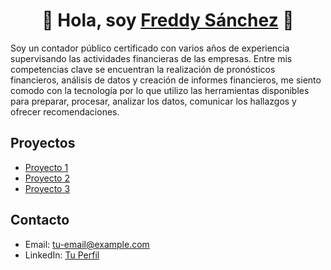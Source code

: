 <div align="center">
<h1 align="center">👋 Hola, soy <a href="https://aristi.dev">Freddy Sánchez</a> 👋</h1>
</div>
<p>Soy un contador público certificado con varios años de experiencia supervisando las actividades financieras de las empresas. Entre mis competencias clave se encuentran la realización de pronósticos financieros, análisis de datos y creación de informes financieros, me siento comodo con la tecnología por lo que utilizo las herramientas disponibles para preparar, procesar, analizar los datos, comunicar los hallazgos y ofrecer recomendaciones.</p>

## Proyectos

- [Proyecto 1](#)
- [Proyecto 2](#)
- [Proyecto 3](#)

## Contacto

- Email: tu-email@example.com
- LinkedIn: [Tu Perfil](https://www.linkedin.com/in/tu-perfil)
